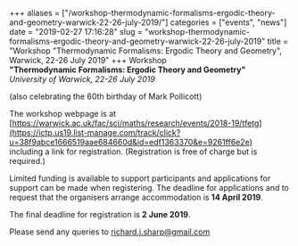 +++
aliases = ["/workshop-thermodynamic-formalisms-ergodic-theory-and-geometry-warwick-22-26-july-2019/"]
categories = ["events", "news"]
date = "2019-02-27 17:16:28"
slug = "workshop-thermodynamic-formalisms-ergodic-theory-and-geometry-warwick-22-26-july-2019"
title = "Workshop \"Thermodynamic Formalisms: Ergodic Theory and Geometry\", Warwick, 22-26 July 2019"
+++
Workshop  
**"Thermodynamic Formalisms: Ergodic Theory and Geometry"**  
*University of Warwick, 22-26 July 2019*  
  
(also celebrating the 60th birthday of Mark Pollicott)  
  
The workshop webpage is at  
[https://warwick.ac.uk/fac/sci/maths/research/events/2018-19/tfetg](https://ictp.us19.list-manage.com/track/click?u=38f9abce1666519aae684660d&id=edf1363370&e=9261ff6e2e)  
including a link for registration. (Registration is free of charge but
is required.)

Limited funding is available to support participants and applications
for support can be made when registering. The deadline for applications
and to request that the organisers arrange accommodation is **14 April
2019**.

The final deadline for registration is **2 June 2019**.  
  
Please send any queries to <richard.j.sharp@gmail.com>
